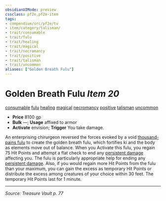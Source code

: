 ```yaml
---
obsidianUIMode: preview
cssclass: pf2e,pf2e-item
tags:
- compendium/src/pf2e/tv
- item/category/talisman/
- trait/consumable
- trait/fulu
- trait/healing
- trait/magical
- trait/necromancy
- trait/positive
- trait/talisman
- trait/uncommon
aliases: ["Golden Breath Fulu"]
---
```

# Golden Breath Fulu *Item 20*  
[consumable](consumable.md "Consumable Item Trait")  [fulu](fulu-som.md "Fulu Item Trait")  [healing](healing.md "Healing Effect Trait")  [magical](magical.md "Magical Item Trait")  [necromancy](necromancy.md "Necromancy School Trait")  [positive](positive.md "Positive Energy & Element Trait")  [talisman](talisman.md "Talisman Item Trait")  [uncommon](uncommon.md "Uncommon Rarity Trait")  

- **Price** 8100 gp
- **Bulk** —; **Usage** affixed to armor
- **Activate** envision; **Trigger** You take damage.

An enterprising chirurgeon reversed the forces evoked by a void [thousand-pains fulu](thousand-pains-fulu-tv.md) to create the golden breath fulu, which fortifies ki and the body as elements move out of balance. When you Activate this fulu, you regain 75 Hit Points and attempt a flat check to end any [persistent damage](conditions.md#Persistent%20Damage) affecting you. The fulu is particularly appropriate help for ending any [persistent damage](conditions.md#Persistent%20Damage). Also, if you would regain more Hit Points from the fulu than your maximum, you can gain the excess as temporary Hit Points or distribute the excess among creatures of your choice within 30 feet. The temporary Hit Points last for 1 minute.


---
*Source: Treasure Vault p. 77*